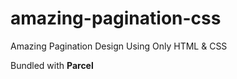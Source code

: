 # amazing-pagination-css
Amazing Pagination Design Using Only HTML &amp; CSS


Bundled with **Parcel**